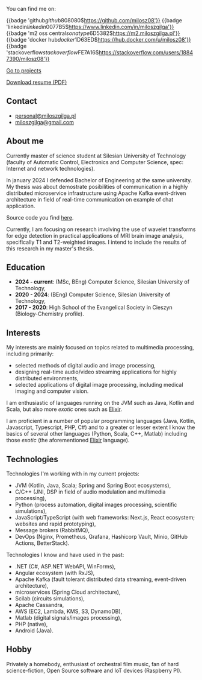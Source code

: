 You can find me on:

{{badge 'github$github$808080$https://github.com/milosz08'}}
{{badge 'linkedin$linkedin$0077B5$https://www.linkedin.com/in/miloszgilga'}}
{{badge 'm2 oss central$sonatype$6D5382$https://m2.miloszgilga.pl'}}
{{badge 'docker hub$docker$1D63ED$https://hub.docker.com/u/milosz08'}}
{{badge 'stackoverflow$stackoverflow$FE7A16$https://stackoverflow.com/users/18847390/milosz08'}}

[Go to projects](/projects)

<a href="https://static.miloszgilga.pl/resume/resume-en.pdf" target="_blank">Download resume (PDF)</a>

## Contact

- [personal@miloszgilga.pl](mailto:personal@miloszgilga.pl)
- [miloszgilga@gmail.com](mailto:miloszgilga@gmail.com)

## About me

Currently master of science student at Silesian University of Technology (faculty of Automatic Control, Electronics and
Computer Science, spec: Internet and network technologies).

In january 2024 I defended Bachelor of Engineering at the same university. My thesis was about demostrate posibilities
of communication in a highly distributed microservice infrastructure using Apache Kafka event-driven architecture in
field of real-time communication on example of chat application.

Source code you find [here](https://github.com/visphere).

Currently, I am focusing on research involving the use of wavelet transforms for edge detection in practical
applications of MRI brain image analysis, specifically T1 and T2-weighted images. I intend to include the results of
this research in my master's thesis.

## Education

* **2024 - current**: (MSc, BEng) Computer Science, Silesian University of Technology,
* **2020 - 2024**: (BEng) Computer Science, Silesian University of Technology,
* **2017 - 2020**: High School of the Evangelical Society in Cieszyn (Biology-Chemistry profile).

## Interests

My interests are mainly focused on topics related to multimedia processing, including primarily:

- selected methods of digital audio and image processing,
- designing real-time audio/video streaming applications for highly distributed environments,
- selected applications of digital image processing, including medical imaging and computer vision.

I am enthusiastic of languages running on the JVM such as Java, Kotlin and Scala, but also more _exotic_ ones such as
[Elixir](https://elixir-lang.org).

I am proficient in a number of popular programming languages (Java, Kotlin, Javascript, Typescript, PHP, C#) and to a
greater or lesser extent I know the basics of several other languages (Python, Scala, C++, Matlab) including those
_exotic_ (the aforementioned [Elixir](https://elixir-lang.org) language).

## Technologies

Technologies I'm working with in my current projects:

- JVM (Kotlin, Java, Scala; Spring and Spring Boot ecosystems),
- C/C++ (JNI, DSP in field of audio modulation and multimedia processing),
- Python (process automation, digital images processing, scientific simulations),
- JavaScript/TypeScript (with web frameworks: Next.js, React ecosystem; websites and rapid prototyping),
- Message brokers (RabbitMQ),
- DevOps (Nginx, Prometheus, Grafana, Hashicorp Vault, Minio, GitHub Actions, BetterStack).

Technologies I know and have used in the past:

- .NET (C#, ASP.NET WebAPI, WinForms),
- Angular ecosystem (with RxJS),
- Apache Kafka (fault tolerant distributed data streaming, event-driven architecture),
- microservices (Spring Cloud architecture),
- Scilab (circuits simulations),
- Apache Cassandra,
- AWS (EC2, Lambda, KMS, S3, DynamoDB),
- Matlab (digital signals/images processing),
- PHP (native),
- Android (Java).

## Hobby

Privately a homebody, enthusiast of orchestral film music, fan of hard science-fiction, Open Source software and IoT
devices (Raspberry PI).
